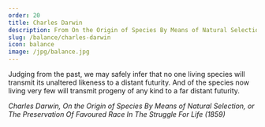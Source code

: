 ```yaml
---
order: 20
title: Charles Darwin
description: From On the Origin of Species By Means of Natural Selection
slug: /balance/charles-darwin
icon: balance
image: /jpg/balance.jpg
---
```

Judging from the past, we may safely infer that no one living species will transmit its unaltered likeness to a distant futurity. And of the species now living very few will transmit progeny of any kind to a far distant futurity.

_Charles Darwin, On the Origin of Species By Means of Natural Selection, or The Preservation Of Favoured Race In The Struggle For Life (1859)_